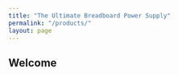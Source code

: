 ```yaml
---
title: "The Ultimate Breadboard Power Supply"
permalink: "/products/"
layout: page
---
```


## Welcome
